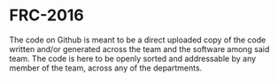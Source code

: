 # FRC-2016
The code on Github is meant to be a direct uploaded copy of the code written and/or generated across the team and the software among said team. The code is here to be openly sorted and addressable by any member of the team, across any of the departments.
